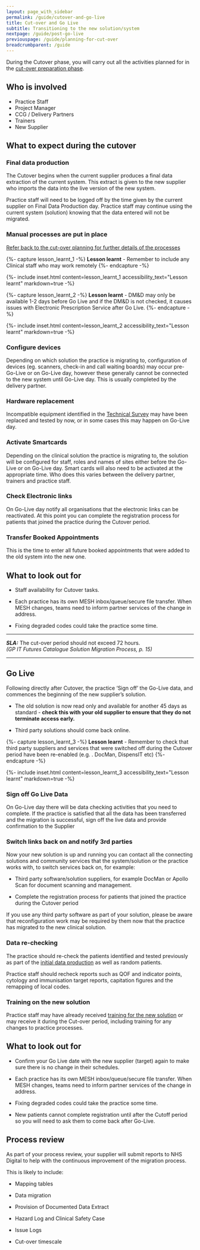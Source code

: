```yaml
---
layout: page_with_sidebar
permalink: /guide/cutover-and-go-live
title: Cut-over and Go Live
subtitle: Transitioning to the new solution/system
nextpage: /guide/post-go-live
previouspage: /guide/planning-for-cut-over
breadcrumbparent: /guide
---
```


During the Cutover phase, you will carry out all the activities planned for in the [cut-over preparation phase](/prm-practice-migration/guide/planning-for-cut-over).

## Who is involved
* Practice Staff
* Project Manager
* CCG / Delivery Partners
* Trainers
* New Supplier


## What to expect during the cutover

### Final data production 
The Cutover begins when the current supplier produces a final data extraction of the current system. This extract is given to the new supplier who imports the data into the live version of the new system. 

Practice staff will need to be logged off by the time given by the current supplier on Final Data Production day. Practice staff may continue using the current system (solution) knowing that the data entered will not be migrated.


### Manual processes are put in place
[Refer back to the cut-over planning for further details of the processes](/prm-practice-migration/guide/planning-for-cut-over#appointments)

{%- capture lesson_learnt_1 -%}
__Lesson learnt__ - Remember to include any Clinical staff who may work remotely
{%- endcapture -%}

{%- include inset.html content=lesson_learnt_1 accessibility_text="Lesson learnt" markdown=true -%}



{%- capture lesson_learnt_2 -%}
__Lesson learnt__ - DM&D may only be available 1-2 days before Go Live and if the DM&D is not checked, it causes issues with Electronic Prescription Service after Go Live. 
{%- endcapture -%}

{%- include inset.html content=lesson_learnt_2 accessibility_text="Lesson learnt" markdown=true -%}


### Configure devices

Depending on which solution the practice is migrating to, configuration of devices (eg. scanners, check-in and call waiting boards) may occur pre-Go-Live or on Go-Live day, however these generally cannot be connected to the new system until Go-Live day. This is usually completed by the delivery partner.  <!-- [UPLIFT] added reference to some scenarios, where users can be set up in the Live system prior to Go Live -->


### Hardware replacement

Incompatible equipment identified in the [Technical Survey](technical-survey) may have been replaced and tested by now, or in some cases this may happen on Go-Live day.


### Activate Smartcards

Depending on the clinical solution the practice is migrating to, the solution will be configured for staff, roles and names of sites either before the Go-Live or on Go-Live day. Smart cards will also need to be activated at the appropriate time. Who does this varies between the delivery partner, trainers and practice staff.


### Check Electronic links

On Go-Live day notify all organisations that the electronic links can be reactivated. At this point you can complete the registration process for patients that joined the practice during the Cutover period. 

### Transfer Booked Appointments

This is the time to enter all future booked appointments that were added to the old system into the new one.

## What to look out for

* Staff availability for Cutover tasks.

* Each practice has its own MESH inbox/queue/secure file transfer. When MESH changes, teams need to inform partner services of the change in address.

* Fixing degraded codes could take the practice some time.


* * * 
**_SLA:_**  The cut-over period should not exceed 72 hours.
<br><em>(GP IT Futures Catalogue Solution Migration Process, p. 15)</em>
* * *
<!-- [UPLIFT] added reference to Step 10 SLA from Ancillary Document p.15 -->



## Go Live

Following directly after Cutover, the practice ‘Sign off’ the Go-Live data, and commences the beginning of the new supplier’s solution. 

* The old solution is now read only and available for another 45 days as standard - **check this with your old supplier to ensure that they do not terminate access early.**

* Third party solutions should come back online.


{%- capture lesson_learnt_3 -%}
__Lesson learnt__ - Remember to check that third party suppliers and services that were switched off during the Cutover period have been re-enabled (e.g. .  DocMan, DispensIT etc)
{%- endcapture -%}

{%- include inset.html content=lesson_learnt_3 accessibility_text="Lesson learnt" markdown=true -%}

### Sign off Go Live Data 

On Go-Live day there will be data checking activities that you need to complete. If the practice is satisfied that all the data has been transferred and the migration is successful, sign off the live data and provide confirmation to the Supplier 

### Switch links back on and notify 3rd parties

Now your new solution is up and running you can contact all the connecting solutions and community services that the system/solution or the practice works with, to switch services back on, for example:

* Third party software/solution suppliers, for example DocMan or Apollo Scan for document scanning and management.

* Complete the registration process for patients that joined the practice during the Cutover period

If you use any third party software as part of your solution, please be aware that reconfiguration work may be required by them now that the practice has migrated to the new clinical solution.


### Data re-checking

The practice should re-check the patients identified and tested previously as part of the [initial data production](/prm-practice-migration/guide/initial-data-production) as well as random patients. 

Practice staff should recheck reports such as QOF and indicator points, cytology and immunisation target reports, capitation figures and the remapping of local codes.


### Training on the new solution

Practice staff may have already received [training for the new solution](/prm-practice-migration/guide/training) or may receive it during the Cut-over period, including training for any changes to practice processes.  

## What to look out for

 * Confirm your Go Live date with the new supplier (target) again to make sure there is no change in their schedules.  

* Each practice has its own MESH inbox/queue/secure file transfer. When MESH changes, teams need to inform partner services of the change in address.  

* Fixing degraded codes could take the practice some time.
<!-- [UPLIFT] reworded the language here -->
* New patients cannot complete registration until after the Cutoff period so you will need to ask them to come back after Go-Live.

## Process review

As part of your process review, your supplier will submit reports to NHS Digital to help with the continuous improvement of the migration process.

This is likely to include:
<!-- [GAP] include reference to metrics dashboard inputs here -->
* Mapping tables

* Data migration

* Provision of Documented Data Extract

* Hazard Log and Clinical Safety Case

* Issue Logs

* Cut-over timescale

